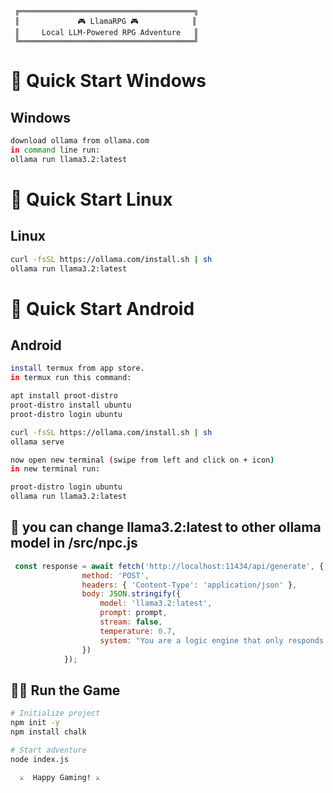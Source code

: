 ```ascii
 ╔═══════════════════════════════════════╗
 ║             🎮 LlamaRPG 🎮            ║
 ║     Local LLM-Powered RPG Adventure   ║
 ╚═══════════════════════════════════════╝
```

# 🚀 Quick Start Windows

## Windows
```bash
download ollama from ollama.com
in command line run:
ollama run llama3.2:latest
```
# 🚀 Quick Start Linux

## Linux
```bash
curl -fsSL https://ollama.com/install.sh | sh
ollama run llama3.2:latest
```
# 🚀 Quick Start Android

## Android
```bash
install termux from app store.
in termux run this command:

apt install proot-distro
proot-distro install ubuntu
proot-distro login ubuntu

curl -fsSL https://ollama.com/install.sh | sh
ollama serve

now open new terminal (swipe from left and click on + icon)
in new terminal run:

proot-distro login ubuntu
ollama run llama3.2:latest
```

## 🔧 you can change llama3.2:latest to other ollama model in /src/npc.js 
```javascript
 const response = await fetch('http://localhost:11434/api/generate', {
                method: 'POST',
                headers: { 'Content-Type': 'application/json' },
                body: JSON.stringify({
                    model: 'llama3.2:latest',
                    prompt: prompt,
                    stream: false,
                    temperature: 0.7,
                    system: "You are a logic engine that only responds with valid JSON objects. Never include explanations or additional text."
                })
            });
```

## 🏃‍♂️ Run the Game
```bash
# Initialize project
npm init -y
npm install chalk

# Start adventure
node index.js
```

```ascii
  ⚔️  Happy Gaming! ⚔️
```
